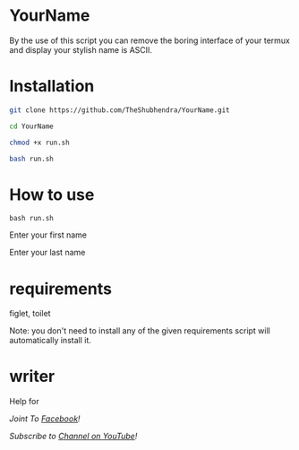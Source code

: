 # YourName
By the use of this script you can remove the boring interface of your termux and display your stylish name is ASCII.
# Installation

```bash
git clone https://github.com/TheShubhendra/YourName.git

cd YourName

chmod +x run.sh

bash run.sh
```

# How to use 

`bash run.sh`

Enter your first name

Enter your last name


# requirements
figlet, toilet 

Note: you don't need to install any of the given requirements script will automatically install it.
# writer

Help for

*Joint To [ Facebook](https://web.facebook.com/groups/termux.help.bd)!*

*Subscribe to [ Channel on YouTube](https://www.youtube.com/channel/UCWMSK5cTU1dNBt8LKcZdsCw)!*
